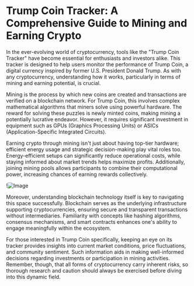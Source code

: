 # Trump Coin Tracker: A Comprehensive Guide to Mining and Earning Crypto

In the ever-evolving world of cryptocurrency, tools like the "Trump Coin Tracker" have become essential for enthusiasts and investors alike. This tracker is designed to help users monitor the performance of Trump Coin, a digital currency inspired by former U.S. President Donald Trump. As with any cryptocurrency, understanding how it works, particularly in terms of mining and earning potential, is crucial.

Mining is the process by which new coins are created and transactions are verified on a blockchain network. For Trump Coin, this involves complex mathematical algorithms that miners solve using powerful hardware. The reward for solving these puzzles is newly minted coins, making mining a potentially lucrative endeavor. However, it requires significant investment in equipment such as GPUs (Graphics Processing Units) or ASICs (Application-Specific Integrated Circuits).

Earning crypto through mining isn't just about having top-tier hardware; efficient energy usage and strategic decision-making play vital roles too. Energy-efficient setups can significantly reduce operational costs, while staying informed about market trends helps maximize profits. Additionally, joining mining pools allows participants to combine their computational power, increasing chances of earning rewards collectively.

!![Image](https://github.com/user-attachments/assets/b6e7b7a2-655e-4d44-8baa-20c566a3cb65)

Moreover, understanding blockchain technology itself is key to navigating this space successfully. Blockchain serves as the underlying infrastructure supporting cryptocurrencies, ensuring secure and transparent transactions without intermediaries. Familiarity with concepts like hashing algorithms, consensus mechanisms, and smart contracts enhances one's ability to engage meaningfully within the ecosystem.

For those interested in Trump Coin specifically, keeping an eye on its tracker provides insights into current market conditions, price fluctuations, and community sentiment. Such information aids in making well-informed decisions regarding investments or participation in mining activities. Remember, though, that all forms of cryptocurrency carry inherent risks, so thorough research and caution should always be exercised before diving into this dynamic field.